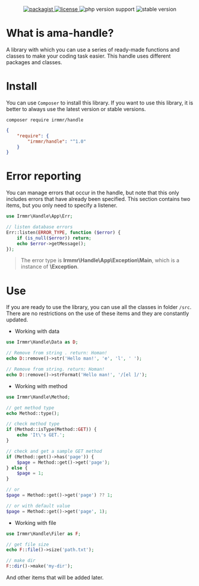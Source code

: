 <p align="center">
    <a href="https://packagist.org/packages/irmmr/handle" target="_blank">
        <img src="https://img.shields.io/packagist/v/irmmr/handle?style=flat" alt="packagist"/>
    </a>
    <a href="https://github.com/irmmr/ama-handle/blob/main/LICENSE" target="_blank">
        <img src="https://img.shields.io/github/license/irmmr/ama-handle?style=flat" alt="license"/>
    </a>
    <img src="https://img.shields.io/packagist/php-v/irmmr/handle/V1.0.2?style=flat" alt="php version support"/>
    <img src="https://img.shields.io/badge/stable-V1.0.8-red?style=flat" alt="stable version"/>
</p>

# What is ama-handle?
A library with which you can use a series of ready-made functions and classes to make your coding task easier. This handle uses different packages and classes.

# Install
You can use `Composer` to install this library. If you want to use this library, it is better to always use the latest version or stable versions.
```
composer require irmmr/handle
```
```json
{
    "require": {
        "irmmr/handle": "^1.0"
    }
}
```

# Error reporting
You can manage errors that occur in the handle, but note that this only includes errors that have already been specified.
This section contains two items, but you only need to specify a listener.
```php
use Irmmr\Handle\App\Err;

// listen database errors
Err::listen(ERROR_TYPE, function ($error) {
    if (is_null($error)) return;
    echo $error->getMessage();
});
```
> The error type is **Irmmr\Handle\App\Exception\Main**, which is a instance of **\Exception**.

# Use
If you are ready to use the library, you can use all the classes in folder `/src`. There are no restrictions on the use of these items and they are constantly updated.

- Working with data
```php
use Irmmr\Handle\Data as D;

// Remove from string . return: Homan!
echo D::remove()->str('Hello man!', 'e', 'l', ' ');

// Remove from string. return: Homan!
echo D::remove()->strFormat('Hello man!', '/[el ]/');
```

- Working with method
```php
use Irmmr\Handle\Method;

// get method type
echo Method::type();

// check method type
if (Method::isType(Method::GET)) {
    echo 'It\'s GET.';
}

// check and get a sample GET method
if (Method::get()->has('page')) {
    $page = Method::get()->get('page');
} else {
    $page = 1;
}

// or
$page = Method::get()->get('page') ?? 1;

// or with default value
$page = Method::get()->get('page', 1);
```

- Working with file
```php
use Irmmr\Handle\Filer as F;

// get file size
echo F::file()->size('path.txt');

// make dir
F::dir()->make('my-dir');
```

And other items that will be added later.
